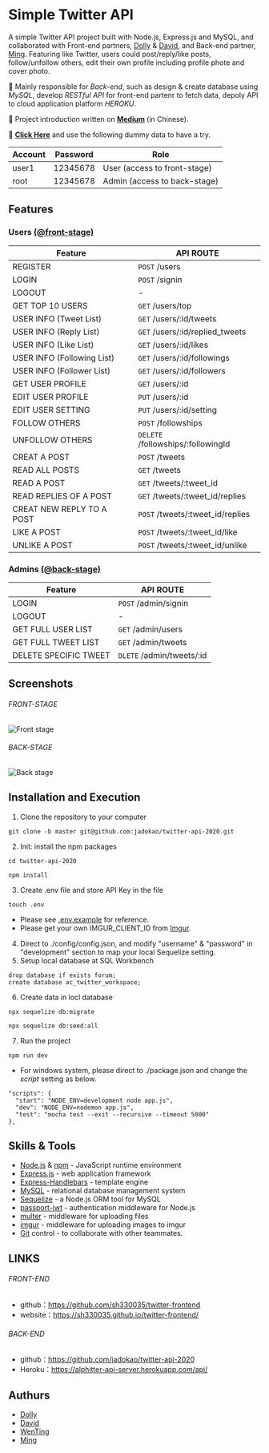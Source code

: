 # Simple Twitter API

A simple Twitter API project built with Node.js, Express.js and MySQL, and collaborated with Front-end partners, [Dolly](https://github.com/DollyChen-CYC) & [David](https://github.com/sh330035), and Back-end partner, [Ming](https://github.com/jadokao). Featuring like Twitter, users could post/reply/like posts, follow/unfollow others, edit their own profile including profile phote and cover photo.

🌟 Mainly responsible for *Back-end*, such as design & create database using *MySQL*, develop *RESTful API* for front-end partenr to fetch data, depoly API to cloud application platform *HEROKU*.

🌟 Project introduction written on **[Medium](https://wentingliuu.medium.com/alpha-camp-%E7%95%A2%E6%A5%AD%E5%B0%88%E6%A1%88-twitter-%E5%9C%98%E9%AB%94%E5%8D%94%E4%BD%9C-b0011b05b7f1)** (in Chinese).

🌟 **[Click Here](https://sh330035.github.io/twitter-frontend/)** and use the following dummy data to have a try.

| Account | Password | Role                         |
| --------| ---------| ---------------------------- |
| user1   | 12345678 | User (access to front-stage) |
| root    | 12345678 | Admin (access to back-stage) |

## Features
### Users [(@front-stage)](https://sh330035.github.io/twitter-frontend/)
| Feature                        | API ROUTE                         |
| ------------------------------ | --------------------------------- |
| REGISTER                       | `POST` /users                     | 
| LOGIN                          | `POST` /signin                    | 
| LOGOUT                         | -                                 | 
| GET TOP 10 USERS               | `GET` /users/top                  | 
| USER INFO (Tweet List)         | `GET` /users/:id/tweets           | 
| USER INFO (Reply List)         | `GET` /users/:id/replied_tweets   | 
| USER INFO (Like List)          | `GET` /users/:id/likes            | 
| USER INFO (Following List)     | `GET` /users/:id/followings       |  
| USER INFO (Follower List)      | `GET` /users/:id/followers        | 
| GET USER PROFILE               | `GET` /users/:id                  | 
| EDIT USER PROFILE              | `PUT` /users/:id                  | 
| EDIT USER SETTING              | `PUT` /users/:id/setting          | 
| FOLLOW OTHERS                  | `POST` /followships               | 
| UNFOLLOW OTHERS                | `DELETE` /followships/:followingId| 
| CREAT A POST                   | `POST` /tweets                    | 
| READ ALL POSTS                 | `GET` /tweets                     | 
| READ A POST                    | `GET` /tweets/:tweet_id           | 
| READ REPLIES OF A POST         | `GET` /tweets/:tweet_id/replies   | 
| CREAT NEW REPLY TO A POST      | `POST` /tweets/:tweet_id/replies  | 
| LIKE A POST                    | `POST` /tweets/:tweet_id/like     | 
| UNLIKE A POST                  | `POST` /tweets/:tweet_id/unlike   | 


### Admins [(@back-stage)](https://sh330035.github.io/twitter-frontend/#/admin/login)
| Feature                        | API ROUTE                        |
| ------------------------------ | -------------------------------- |
| LOGIN                          | `POST` /admin/signin             | 
| LOGOUT                         | -                                | 
| GET FULL USER LIST             | `GET` /admin/users               | 
| GET FULL TWEET LIST            | `GET` /admin/tweets              | 
| DELETE SPECIFIC TWEET          | `DLETE` /admin/tweets/:id        | 


## Screenshots
###### FRONT-STAGE
![Front stage](https://github.com/wentingliuu/twitter-api-2020/blob/master/twitter-front-stage.gif)

###### BACK-STAGE
![Back stage](https://github.com/wentingliuu/twitter-api-2020/blob/master/twitter-back-stage.gif)

## Installation and Execution
1. Clone the repository to your computer
```
git clone -b master git@github.com:jadokao/twitter-api-2020.git
```
2. Init: install the npm packages
```
cd twitter-api-2020
```
```
npm install
```
3. Create .env file and store API Key in the file
```
touch .env
```
- Please see [.env.example](https://github.com/wentingliuu/twitter-api-2020/blob/master/.env.example) for reference.
- Please get your own IMGUR_CLIENT_ID from [Imgur](https://api.imgur.com/oauth2/addclient).
4. Direct to ./config/config.json, and modify "username" & "password" in "development" section to map your local Sequelize setting.
5. Setup local database at SQL Workbench
```
drop database if exists forum;
create database ac_twitter_workspace;
```
6. Create data in locl database
```
npx sequelize db:migrate
```
```
npx sequelize db:seed:all
```
7. Run the project
```
npm run dev
```
- For windows system, please direct to ./package.json and change the *script* setting as below.
```
"scripts": {
  "start": "NODE_ENV=development node app.js",
  "dev": "NODE_ENV=nodemon app.js",
  "test": "mocha test --exit --recursive --timeout 5000"
},
```

## Skills & Tools
*  [Node.js](https://nodejs.org/en/) & [npm](https://www.npmjs.com/) - JavaScript runtime environment
*  [Express.js](https://expressjs.com/) - web application framework
*  [Express-Handlebars](https://www.npmjs.com/package/express-handlebars) - template engine
*  [MySQL](https://www.mongodb.com/) - relational database management system
*  [Sequelize](https://mongoosejs.com/) - a Node.js ORM tool for MySQL
*  [passport-jwt](http://www.passportjs.org/) - authentication middleware for Node.js
*  [multer](https://www.npmjs.com/package/multer) - middleware for uploading files
*  [imgur](https://www.npmjs.com/package/imgur-node-api) - middleware for uploading images to imgur
*  [Git](https://git-scm.com/) control - to collaborate with other teammates.


## LINKS
###### FRONT-END
* github：https://github.com/sh330035/twitter-frontend
* website：https://sh330035.github.io/twitter-frontend/

###### BACK-END
* github：https://github.com/jadokao/twitter-api-2020
* Heroku：https://alphitter-api-server.herokuapp.com/api/

## Authurs
* [Dolly](https://github.com/DollyChen-CYC)
* [David](https://github.com/sh330035)
* [WenTing](https://github.com/wentingliuu)
* [Ming](https://github.com/jadokao)
